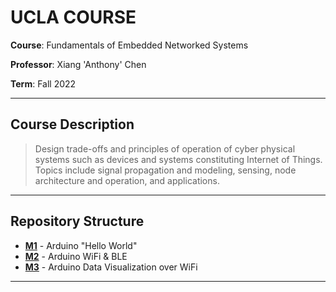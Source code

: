 # UCLA COURSE

**Course**: Fundamentals of Embedded Networked Systems

**Professor**: Xiang 'Anthony' Chen

**Term**: Fall 2022

---

## Course Description

> Design trade-offs and principles of operation of cyber physical systems such as devices and systems constituting Internet of Things. Topics include signal propagation and modeling, sensing, node architecture and operation, and applications.

---

## Repository Structure

- [**M1**](M1/) - Arduino "Hello World"
- [**M2**](M2/) - Arduino WiFi & BLE  
- [**M3**](M3/) - Arduino Data Visualization over WiFi

---

